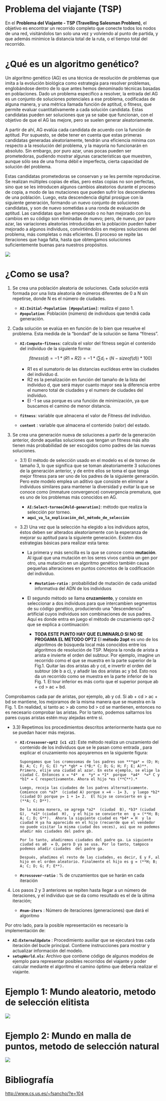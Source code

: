 # Problema del viajante (TSP)

En el **Problema del Viajante - TSP (Travelling Salesman Problem)**, el objetivo es encontrar un recorrido completo que conecte todos los nodos de una red, visitándolos tan solo una vez y volviendo al punto de partida, y que además minimice la distancia total de la ruta, o el tiempo total del recorrido.

# ¿Qué es un algoritmo genético?

Un algoritmo genético (AG) es una técnica de resolución de problemas que imita a la evolución biológica como estrategia para resolver problemas, englobándose dentro de lo que antes hemos denominado técnicas basadas en poblaciones. Dado un problema específico a resolver, la entrada del AG es un conjunto de soluciones potenciales a ese problema, codificadas de alguna manera, y una métrica llamada función de aptitud, o fitness, que permite evaluar cuantitativamente a cada solución candidata. Estas candidatas pueden ser soluciones que ya se sabe que funcionan, con el objetivo de que el AG las mejore, pero se suelen generar aleatoriamente.

A partir de ahí, AG evalúa cada candidata de acuerdo con la función de aptitud. Por supuesto, se debe tener en cuenta que estas primeras candidatas generadas aleatoriamente, tendrán una eficiencia mínima con respecto a la resolución del problema, y la mayoría no funcionarán en absoluto. Sin embargo, por puro azar, unas pocas pueden ser prometedoras, pudiendo mostrar algunas características que muestren, aunque sólo sea de una froma débil e imperfecta, cierta capacidad de  solución del problema.

Estas candidatas prometedoras se conservan y se les permite reproducirse. Se realizan múltiples copias de ellas, pero estas copias no son perfectas, sino que se les introducen algunos cambios aleatorios durante el proceso de copia, a modo de las mutaciones que pueden sufrir los descendientes de una población. Luego, esta descendencia digital prosigue con la siguiente generación, formando un nuevo conjunto de soluciones candidatas, y son de nuevo sometidas a una ronda de evaluación de aptitud. Las candidatas que han empeorado o no han mejorado con los cambios en su código son eliminadas de nuevo; pero, de nuevo, por puro azar, las variaciones aleatorias introducidas en la población pueden haber mejorado a algunos individuos, convirtiéndolos en mejores soluciones del problema, más completas o más eficientes. El proceso se repite las iteraciones que haga falta, hasta que obtengamos soluciones suficientemente buenas para nuestros propósitos.

![](images/TSPView.png)


# ¿Como se usa?

1. Se crea una población aleatoria de soluciones. Cada solución está formada por una lista aleatoria de números diferentes de 0 a N sin repetirse, donde N es el número de ciudades. 

   -  **`AI:Initial-Population [#population]`**: realiza el paso 1.
   - **`#population`**: Población (número) de individuos que tendrá cada generación.

2. Cada solución se evalúa en en función de lo bien que resuelve el problema. Esta medida de la “bondad” de la solución se llama “fitness”. 

   - **`AI:Compute-fitness`**: calcula el valor del fitness según el contenido del individuo de la siguiente forma:

     $$
     fitness(d) = -1*(R1 + R2)  =-1*( \sum d_i + (N - sizeof(d)) * 100)
     $$

     - R1 es el sumatorio de las distancias euclídeas entre las ciudades del individuo d.
     - R2 es la penalización en función del tamaño de la lista del individuo d, que será mayor cuanto mayor sea la diferencia entre el numero total de ciudades y el numero de ciudades del individuo.
     - El -1 se usa porque es una función de minimización, ya que buscamos el camino de menor distancia.
     
   -  **`fitness`**: variable que almacena el valor de Fitness del individuo.

   - **`content`** : variable que almacena el contenido (valor) del estado.

3. Se crea una generación nueva de soluciones a partir de la generación anterior, donde aquellas soluciones que tengan un fitness más alto tienen más probabilidad de ser escogidos como padres de las nuevas soluciones.  

   - 3.1) El método de selección usado en el modelo es el de torneo de tamaño 3, lo que significa que se toman aleatoriamente 3 soluciones de la generación anterior, y de entre ellos se toma el que tenga mejor fitness para ser uno de los padres de la siguiente generación.  Pero este modelo emplea un aditivo  que consiste en eliminar a individuos similares para mantener la diversidad y evitar la que se conoce como (immature convergence) convergencia prematura, que es uno de los problemas más conocidos en AG. 
   
     - **`AI:Select-torneo[#old-generation]`**:  método que realiza la selección por torneo.
     - **`aquí_va_la_explicación_del_método_de_selección`** 
   
   - 3.2) Una vez que la selección ha elegido a los individuos aptos, éstos deben ser alterados aleatoriamente con la esperanza de mejorar su aptitud para la siguiente generación. Existen dos estrategias básicas para realizar esta tarea:
   
     - La primera y más sencilla es la que se conoce como **mutación**. Al igual que una mutación en los seres vivos cambia un gen por otro, una mutación en un algoritmo genético también causa pequeñas alteraciones en puntos concretos de la codificación del individuo.
   
       - **`#mutation-ratio`** : probabilidad de mutación de cada unidad informativa del ADN de los individuos
   
     - El segundo método se llama **cruzamiento**, y consiste en seleccionar a dos individuos para que intercambien segmentos de su código genético, produciendo una "descendencia" artificial cuyos individuos son combinaciones de sus padres. Aquí es donde entra en juego el método de cruzamiento opt-2 que se explica a continuación: 
   
       - **TODA ESTE PUNTO HAY QUE ELIMINARLO SI NO SE PROGAMA EL METODO OPT2**           El **método 2opt** es uno de los algoritmos de búsqueda local más conocidos entre los algoritmos de resolución de TSP. Mejora la ronda de arista a arista e invierte el orden del subtour. Por ejemplo, imagine un recorrido como el que se muestra en la parte superior de la Fig.1. Quitar las dos aristas ab y cd, e invertir el orden del subtour (de b a c), y añadir las dos aristas ac y bd. Esto nos da un recorrido como se muestra en la parte inferior de la Fig. 1. El tour inferior es más corto que el superior porque ab + cd > ac + bd.
   
         
Comprobamos cada par de aristas, por ejemplo, ab y cd. Si ab + cd > ac + bd se mantiene, los mejoramos de la misma manera que se muestra en la Fig. 1. En realidad, si tanto ac > ab como bd > cd se mantienen, entonces no es necesario comprobar las aristas. Por lo tanto, podemos saltarnos los pares cuyas aristas estén muy alejadas entre sí.
   
   - 3.3) Repetimos los procedimientos descritos anteriormente hasta que no se puedan hacer más mejoras.
   
     - **`AI:Crossover-opt2 [c1 c2]`**: Este método realiza un cruzamiento del contenido de los individuos que se le pasan como entrada , para explicar el cruzamiento nos apoyaremos en la siguiente figura:
   
           Supongamos que los cromosomas de los padres son ***ga* = (D; H; B; A; C; F; G; E) *y* *gb* = (*B;* C; D; G; H; F; E; A)**. Primero, elije una ciudad al azar. En este ejemplo, se elige la ciudad C. Entonces x = *4*  e  *y* = *1*  porque  *a4*  *=* C y *b1* = C respectivamente. Ahora el hijo *es (**C**).*
   
           Luego, recoja las ciudades de los padres alternativamente. Comience con *a3*  (ciudad A) porque x =4 - 1= 3,  y luego *b2* (ciudad D) porque y= 1 + 1= 2.  El hijo se convierte en g = (**A; C; D**).
   
           De la misma manera, se agrega *a2*  (ciudad  B), *b3* (ciudad G),  *a1* (ciudad  H),  y el hijo se convierte en  g = (**H; B; A; C; D; G**).  Ahora la siguiente ciudad es *b4* = H  y la ciudad H ya ha aparecido en el hijo (recuerde que el vendedor no puede visitar la misma ciudad dos veces), así que no podemos añadir más ciudades del padre gb.
   
           Por lo tanto, añadiremos ciudades del padre ga. La siguiente ciudad es a0  = D, pero D ya se usa. Por lo tanto, tampoco podemos añadir ciudades  del padre ga.
   
           Después, añadimos el resto de las ciudades, es decir, E y F, al hijo en el orden aleatorio. Finalmente el hijo es g = (**H; B; A; C; D; G; F; E**).
         
     - **`#crossover-ratio`** : % de cruzamientos que se harán en cada iteración
   
4. Los pasos 2 y 3 anteriores se repiten hasta llegar a un número de iteraciones, y el individuo que se da como resultado es el de la última iteración;

   - **`#num-iters`** : Número de iteraciones (generaciones) que dará el algoritmo

Por otro lado, para la posible representación es necesario la implementación de:

- **`AI:ExternalUpdate`** : Procedimiento auxiliar que se ejecutará tras cada iteración del bucle principal. Contiene instrucciones para mostrar y actualizar información del modelo.
- **`setupWorld.nls`**: Archivo que contiene código de algunos modelos de ejemplo para representar posibles recorridos del viajante y poder calcular mediante el algoritmo el camino óptimo que debería realizar el viajante.


# Ejemplo 1: Mundo aleatorio, metodo de selección elitista

![](images/TSPView2.gif)

# Ejemplo 2: Mundo en malla de puntos, metodo de selección natural

![](images/TSPView1.gif)



# Bibliografía

http://www.cs.us.es/~fsancho/?e=104